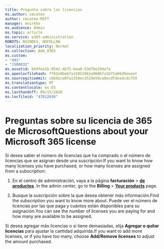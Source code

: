 ```yaml
---
title: Pregunta sobre las licencias
ms.author: cmcatee
author: cmcatee-MSFT
manager: mnirkhe
ms.audience: Admin
ms.topic: article
ms.service: o365-administration
ROBOTS: NOINDEX, NOFOLLOW
localization_priority: Normal
ms.collection: Adm_O365
ms.custom:
- "491"
- "1500032"
ms.assetid: b69fea1b-0542-4b75-bea0-53d7be294e7a
ms.openlocfilehash: ff02e0beb7a15053961e860bfa1bf5a66d9eeaaf
ms.sourcegitcommit: c6692ce0fa1358ec3529e59ca0ecdfdea4cdc759
ms.translationtype: MT
ms.contentlocale: es-ES
ms.lasthandoff: 09/15/2020
ms.locfileid: "47812636"
---
```

# <a name="questions-about-your-microsoft-365-license"></a><span data-ttu-id="22959-102">Preguntas sobre su licencia de 365 de Microsoft</span><span class="sxs-lookup"><span data-stu-id="22959-102">Questions about your Microsoft 365 license</span></span>

<span data-ttu-id="22959-103">Si desea saber el número de licencias que ha comprado o el número de licencias que se asignan desde una suscripción:</span><span class="sxs-lookup"><span data-stu-id="22959-103">If you want to know how many licenses you have purchased, or how many licenses are assigned from a subscription:</span></span>
  
1. <span data-ttu-id="22959-104">En el centro de administración, vaya a la página **facturación** \> **[de productos](https://go.microsoft.com/fwlink/p/?linkid=842054)** .</span><span class="sxs-lookup"><span data-stu-id="22959-104">In the admin center, go to the **Billing** \> **[Your products](https://go.microsoft.com/fwlink/p/?linkid=842054)** page.</span></span>

2. <span data-ttu-id="22959-105">Busque la suscripción sobre la que desea obtener más información.</span><span class="sxs-lookup"><span data-stu-id="22959-105">Find the subscription you want to know more about.</span></span> <span data-ttu-id="22959-106">Puede ver el número de licencias por las que paga y cuántos están disponibles para su asignación.</span><span class="sxs-lookup"><span data-stu-id="22959-106">You can see the number of licenses you are paying for and how many are available to be assigned.</span></span>

<span data-ttu-id="22959-107">Si desea agregar más licencias o si tiene demasiadas, elija **Agregar o quitar licencias** para ajustar la cantidad adquirida.</span><span class="sxs-lookup"><span data-stu-id="22959-107">If you want to add more licenses, or if you have too many, choose **Add/Remove licenses** to adjust the amount purchased.</span></span>